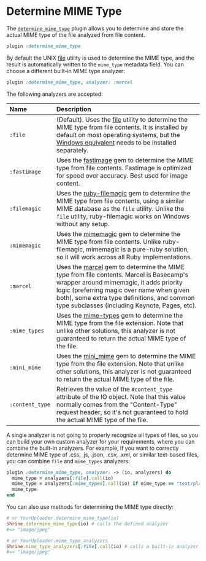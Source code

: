 # Determine MIME Type

The [`determine_mime_type`][determine_mime_type] plugin allows you to determine
and store the actual MIME type of the file analyzed from file content.

```rb
plugin :determine_mime_type
```

By default the UNIX [file] utility is used to determine the MIME type, and the
result is automatically written to the `mime_type` metadata field. You can
choose a different built-in MIME type analyzer:

```rb
plugin :determine_mime_type, analyzer: :marcel
```

The following analyzers are accepted:

| Name            | Description                                                                                                                                                                                                                                                                       |
| :------         | :-----------                                                                                                                                                                                                                                                                      |
| `:file`         | (Default). Uses the [file] utility to determine the MIME type from file contents. It is installed by default on most operating systems, but the [Windows equivalent] needs to be installed separately.                                                                            |
| `:fastimage`    | Uses the [fastimage] gem to determine the MIME type from file contents. Fastimage is optimized for speed over accuracy. Best used for image content.                                                                                                                              |
| `:filemagic`    | Uses the [ruby-filemagic] gem to determine the MIME type from file contents, using a similar MIME database as the `file` utility. Unlike the `file` utility, ruby-filemagic works on Windows without any setup.                                                                   |
| `:mimemagic`    | Uses the [mimemagic] gem to determine the MIME type from file contents. Unlike ruby-filemagic, mimemagic is a pure-ruby solution, so it will work across all Ruby implementations.                                                                                                |
| `:marcel`       | Uses the [marcel] gem to determine the MIME type from file contents. Marcel is Basecamp's wrapper around mimemagic, it adds priority logic (preferring magic over name when given both), some extra type definitions, and common type subclasses (including Keynote, Pages, etc). |
| `:mime_types`   | Uses the [mime-types] gem to determine the MIME type from the file extension. Note that unlike other solutions, this analyzer is not guaranteed to return the actual MIME type of the file.                                                                                       |
| `:mini_mime`    | Uses the [mini_mime] gem to determine the MIME type from the file extension. Note that unlike other solutions, this analyzer is not guaranteed to return the actual MIME type of the file.                                                                                        |
| `:content_type` | Retrieves the value of the `#content_type` attribute of the IO object. Note that this value normally comes from the "Content-Type" request header, so it's not guaranteed to hold the actual MIME type of the file.                                                               |

A single analyzer is not going to properly recognize all types of files, so you
can build your own custom analyzer for your requirements, where you can combine
the built-in analyzers. For example, if you want to correctly determine MIME
type of .css, .js, .json, .csv, .xml, or similar text-based files, you can
combine `file` and `mime_types` analyzers:

```rb
plugin :determine_mime_type, analyzer: -> (io, analyzers) do
  mime_type = analyzers[:file].call(io)
  mime_type = analyzers[:mime_types].call(io) if mime_type == "text/plain"
  mime_type
end
```

You can also use methods for determining the MIME type directly:

```rb
# or YourUploader.determine_mime_type(io)
Shrine.determine_mime_type(io) # calls the defined analyzer
#=> "image/jpeg"

# or YourUploader.mime_type_analyzers
Shrine.mime_type_analyzers[:file].call(io) # calls a built-in analyzer
#=> "image/jpeg"
```

[determine_mime_type]: /lib/shrine/plugins/determine_mime_type.rb
[file]: http://linux.die.net/man/1/file
[Windows equivalent]: http://gnuwin32.sourceforge.net/packages/file.htm
[ruby-filemagic]: https://github.com/blackwinter/ruby-filemagic
[mimemagic]: https://github.com/minad/mimemagic
[marcel]: https://github.com/basecamp/marcel
[mime-types]: https://github.com/mime-types/ruby-mime-types
[mini_mime]: https://github.com/discourse/mini_mime
[fastimage]: https://github.com/sdsykes/fastimage
